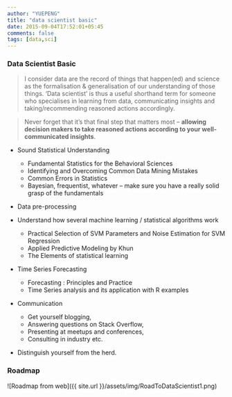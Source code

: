 ```yaml
---
author: "YUEPENG"
title: "data scientist basic"
date: 2015-09-04T17:52:01+05:45
comments: false
tags: [data,sci]
---
```


### Data Scientist Basic

> I consider data are the record of things that happen(ed) and science as the formalisation & generalisation of our understanding of those things. ‘Data scientist’ is thus a useful shorthand term for someone who specialises in learning from data, communicating insights and taking/recommending reasoned actions accordingly.

> Never forget that it’s that final step that matters most – **allowing decision makers to take reasoned actions according to your well-communicated insights**.

* Sound Statistical Understanding
	* Fundamental Statistics for the Behavioral Sciences
	* Identifying and Overcoming Common Data Mining Mistakes
	* Common Errors in Statistics
	* Bayesian, frequentist, whatever – make sure you have a really solid grasp of the fundamentals


* Data pre-processing

* Understand how several machine learning / statistical algorithms work
	* Practical Selection of SVM Parameters and Noise Estimation for SVM Regression
	* Applied Predictive Modeling by Khun
	* The Elements of statistical learning


* Time Series Forecasting
	* Forecasting :  Principles and Practice 
	* Time Series analysis and its application with R examples

* Communication
	* Get yourself blogging, 
	* Answering questions on Stack Overflow, 
	* Presenting at meetups and conferences, 
	* Consulting in industry etc. 

* Distinguish yourself from the herd.


### Roadmap

![Roadmap from web]({{ site.url }}/assets/img/RoadToDataScientist1.png)







